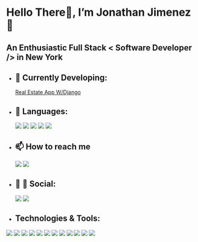 # Hello There👋, I’m Jonathan Jimenez :blond_haired_person:

## An Enthusiastic Full Stack < Software Developer /> in New York

- ## :open_file_folder: Currently Developing:
   [Real Estate App W/Django](https://github.com/jonathanj101/real-estate-app)

- ## :notebook_with_decorative_cover: Languages:
   
   ![](https://img.shields.io/badge/HTML5-E34F26?style=for-the-badge&logo=html5&logoColor=white)
   ![](	https://img.shields.io/badge/CSS3-1572B6?style=for-the-badge&logo=css3&logoColor=white)
   ![](	https://img.shields.io/badge/JavaScript-F7DF1E?style=for-the-badge&logo=javascript&logoColor=black)
   ![](	https://img.shields.io/badge/Python-FFD43B?style=for-the-badge&logo=python&logoColor=darkgreen)
   ![](https://img.shields.io/badge/PostgreSQL-316192?style=for-the-badge&logo=postgresql&logoColor=white)
   
- ## 📫 How to reach me 

   [![](https://img.shields.io/badge/Instagram-E4405F?style=for-the-badge&logo=instagram&logoColor=white)](https://www.instagram.com/_j.jimenez/)
   [![](https://img.shields.io/badge/LinkedIn-0077B5?style=for-the-badge&logo=linkedin&logoColor=white)](https://www.linkedin.com/in/jonathan-jimenez101/)

- ## :man: :man: Social:

     [![](https://img.shields.io/badge/LinkedIn-0077B5?style=for-the-badge&logo=linkedin&logoColor=white)](https://www.linkedin.com/in/jonathan-jimenez101/) 
     [![](https://img.shields.io/badge/Gmail-D14836?style=for-the-badge&logo=gmail&logoColor=white)](https://www.jonathanjimenez.tech/contact)

- ## Technologies & Tools:

![](https://img.shields.io/badge/React-20232A?style=for-the-badge&logo=react&logoColor=61DAFB)  ![](https://img.shields.io/badge/Jupyter-F37626.svg?&style=for-the-badge&logo=Jupyter&logoColor=white) ![](https://img.shields.io/badge/Flask-000000?style=for-the-badge&logo=flask&logoColor=white) ![](https://img.shields.io/badge/Heroku-430098?style=for-the-badge&logo=heroku&logoColor=white) ![](https://img.shields.io/badge/PostgreSQL-316192?style=for-the-badge&logo=postgresql&logoColor=white) ![](https://img.shields.io/badge/Opera-FF1B2D?style=for-the-badge&logo=Opera&logoColor=white) ![](	https://img.shields.io/badge/Ubuntu-E95420?style=for-the-badge&logo=ubuntu&logoColor=white) ![](https://img.shields.io/badge/Visual_Studio_Code-0078D4?style=for-the-badge&logo=visual%20studio%20code&logoColor=white) ![](https://img.shields.io/badge/npm-CB3837?style=for-the-badge&logo=npm&logoColor=white) ![](https://img.shields.io/badge/Git-F05032?style=for-the-badge&logo=git&logoColor=white) ![](https://img.shields.io/badge/Postman-FF6C37?style=for-the-badge&logo=Postman&logoColor=white) ![](https://img.shields.io/badge/PyPi-3775A9?style=for-the-badge&logo=pypi&logoColor=white)

<!---
jonathanj101/jonathanj101 is a ✨ special ✨ repository because its `README.md` (this file) appears on your GitHub profile.
You can click the Preview link to take a look at your changes.
--->
